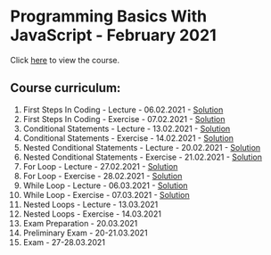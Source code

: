 # Programming Basics With JavaScript - February 2021

Click [here](https://softuni.bg/trainings/3300/programming-basics-with-javascript-february-2021/internal) to view the course.

## Course curriculum:
1. First Steps In Coding - Lecture - 06.02.2021 - [Solution](https://github.com/kzborisov/softuni/tree/main/programmingBasicsJS/01-firstSteps/lecture)
2. First Steps In Coding - Exercise - 07.02.2021 - [Solution](https://github.com/kzborisov/softuni/tree/main/programmingBasicsJS/01-firstSteps/exercise)
3. Conditional Statements - Lecture - 13.02.2021 - [Solution](https://github.com/kzborisov/softuni/tree/main/programmingBasicsJS/02-conditionalStatements/lecture)
4. Conditional Statements - Exercise - 14.02.2021 - [Solution](https://github.com/kzborisov/softuni/tree/main/programmingBasicsJS/02-conditionalStatements/exercise)
5. Nested Conditional Statements - Lecture - 20.02.2021 - [Solution](https://github.com/kzborisov/softuni/tree/main/programmingBasicsJS/03-conditionalStatementsAdvanced/lecture)
6. Nested Conditional Statements - Exercise - 21.02.2021 - [Solution](https://github.com/kzborisov/softuni/tree/main/programmingBasicsJS/03-conditionalStatementsAdvanced/exercise)
7. For Loop - Lecture - 27.02.2021 - [Solution](https://github.com/kzborisov/softuni/tree/main/programmingBasicsJS/04-forLoop/lecture)
8. For Loop - Exercise - 28.02.2021 - [Solution](https://github.com/kzborisov/softuni/tree/main/programmingBasicsJS/04-forLoop/exercise)
9. While Loop - Lecture - 06.03.2021 - [Solution](https://github.com/kzborisov/softuni/tree/main/programmingBasicsJS/05-whileLoop/lecture)
10. While Loop - Exercise - 07.03.2021 - [Solution](https://github.com/kzborisov/softuni/tree/main/programmingBasicsJS/05-whileLoop/exercise)
11. Nested Loops - Lecture - 13.03.2021
12. Nested Loops - Exercise - 14.03.2021
13. Exam Preparation - 20.03.2021
14. Preliminary Exam - 20-21.03.2021
15. Exam - 27-28.03.2021